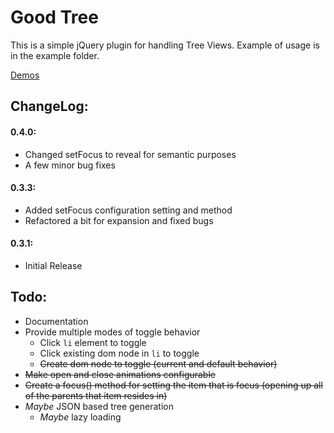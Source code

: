 # Good Tree

This is a simple jQuery plugin for handling Tree Views.  Example of usage is in the example folder.

[Demos](http://goodcodeguy.github.com/demos/goodtree/index.html "GoodTree Demos")

## ChangeLog:

#### 0.4.0:

- Changed setFocus to reveal for semantic purposes
- A few minor bug fixes

#### 0.3.3:

- Added setFocus configuration setting and method
- Refactored a bit for expansion and fixed bugs

#### 0.3.1:

- Initial Release

## Todo:

- Documentation
- Provide multiple modes of toggle behavior
	- Click `li` element to toggle
	- Click existing dom node in `li` to toggle
	- ~~Create dom node to toggle (current and default behavior)~~
- ~~Make open and close animations configurable~~
- ~~Create a focus() method for setting the item that is focus (opening up all of the parents that item resides in)~~
- _Maybe_ JSON based tree generation
	- _Maybe_ lazy loading